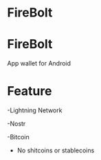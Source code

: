 # FireBolt

# FireBolt

App wallet for Android

# Feature

-Lightning Network

-Nostr

-Bitcoin

- No shitcoins or stablecoins
